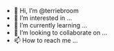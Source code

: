 - 👋 Hi, I’m @terriebroom
- 👀 I’m interested in ...
- 🌱 I’m currently learning ...
- 💞️ I’m looking to collaborate on ...
- 📫 How to reach me ...

<!---
terriebroom/terriebroom is a ✨ special ✨ repository because its `README.md` (this file) appears on your GitHub profile.
You can click the Preview link to take a look at your changes.
--->

